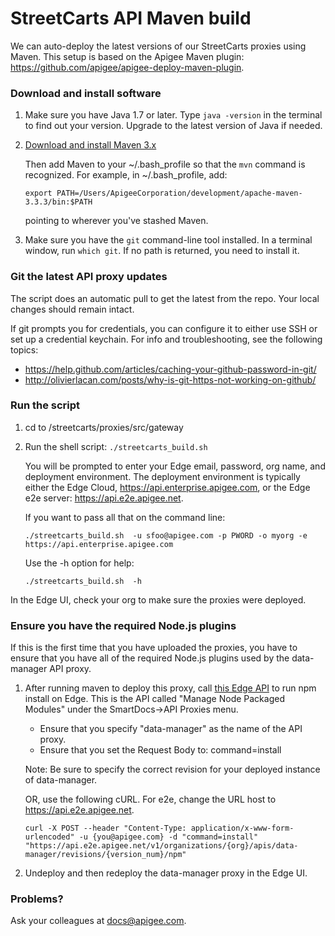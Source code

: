 # StreetCarts API Maven build

We can auto-deploy the latest versions of our StreetCarts proxies using Maven. This setup is based on the Apigee Maven plugin: https://github.com/apigee/apigee-deploy-maven-plugin.

### Download and install software

1. Make sure you have Java 1.7 or later. Type ```java -version``` in the terminal to find out your version. Upgrade to the latest version of Java if needed.
2. [Download and install Maven 3.x](http://maven.apache.org/download.cgi)
   
   Then add Maven to your ~/.bash_profile so that the ```mvn``` command is recognized. For example, in ~/.bash_profile, add: 
   
   ```export PATH=/Users/ApigeeCorporation/development/apache-maven-3.3.3/bin:$PATH```

   pointing to wherever you've stashed Maven.
3. Make sure you have the ```git``` command-line tool installed. In a terminal window, run ```which git```. If no path is returned, you need to install it.

### Git the latest API proxy updates

The script does an automatic pull to get the latest from the repo. Your local changes should remain intact.

If git prompts you for credentials, you can configure it to either use SSH or set up a credential keychain. For info and troubleshooting, see the following topics:
- https://help.github.com/articles/caching-your-github-password-in-git/
- http://olivierlacan.com/posts/why-is-git-https-not-working-on-github/


### Run the script

1. cd to /streetcarts/proxies/src/gateway

2. Run the shell script: ```./streetcarts_build.sh```

   You will be prompted to enter your Edge email, password, org name, and deployment environment. The deployment environment is typically either the Edge Cloud, https://api.enterprise.apigee.com, or the Edge e2e server: https://api.e2e.apigee.net. 

   If you want to pass all that on the command line:

   ```./streetcarts_build.sh  -u sfoo@apigee.com -p PWORD -o myorg -e https://api.enterprise.apigee.com```

   Use the -h option for help:

   ```./streetcarts_build.sh  -h```

In the Edge UI, check your org to make sure the proxies were deployed.

### Ensure you have the required Node.js plugins

If this is the first time that you have uploaded the proxies, you have to ensure that you have all of the required Node.js plugins used by the data-manager API proxy.

1. After running maven to deploy this proxy, call [this Edge API](http://apigee.com/docs/management/apis/post/organizations/%7Borg_name%7D/apis/%7Bapi_name%7D/revisions/%7Brevision_num%7D/npm-0) to run npm install on Edge. This is the API called "Manage Node Packaged Modules" under the SmartDocs->API Proxies menu. 

   - Ensure that you specify "data-manager" as the name of the API proxy.
   - Ensure that you set the Request Body to: command=install   

   Note: Be sure to specify the correct revision for your deployed instance of data-manager.

   OR, use the following cURL. For e2e, change the URL host to https://api.e2e.apigee.net.

   ```curl -X POST --header "Content-Type: application/x-www-form-urlencoded" -u {you@apigee.com} -d "command=install" "https://api.e2e.apigee.net/v1/organizations/{org}/apis/data-manager/revisions/{version_num}/npm"```

2. Undeploy and then redeploy the data-manager proxy in the Edge UI. 


### Problems?

Ask your colleagues at docs@apigee.com.


